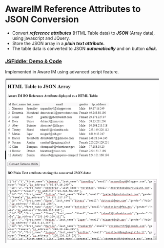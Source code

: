 # AwareIM Reference Attributes to JSON Conversion
 - Convert _**reference attributes**_ (HTML Table data) to _**JSON**_ (Array data), using javascript and JQuery.<br> 
 - Store the JSON array in a _**plain text attribute.**_ <br>
 - The table data is converted to JSON _**automatically**_ and on button _**click**_.

### [**JSFiddle: Demo & Code**](https://jsfiddle.net/RennurApps/ua5dzckp/)
Implemented in Aware IM using advanced script feature. 

![HTML to JSON](https://github.com/RennurApps/AwareIM-Reference-Attributes-to-JSON/blob/master/htmltojson.png)
